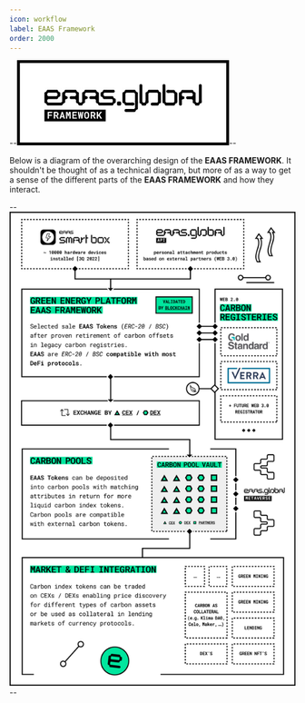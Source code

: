 ```yaml
---
icon: workflow
label: EAAS Framework
order: 2000
---
```


--![](src/headers/eaas-framework.jpg)--

Below is a diagram of the overarching design of the **EAAS FRAMEWORK**. It shouldn't be thought of as a technical diagram, but more of as
a way to get a sense of the different parts of the **EAAS FRAMEWORK** and how they interact.

--![](src/headers/about-framework.jpg)--